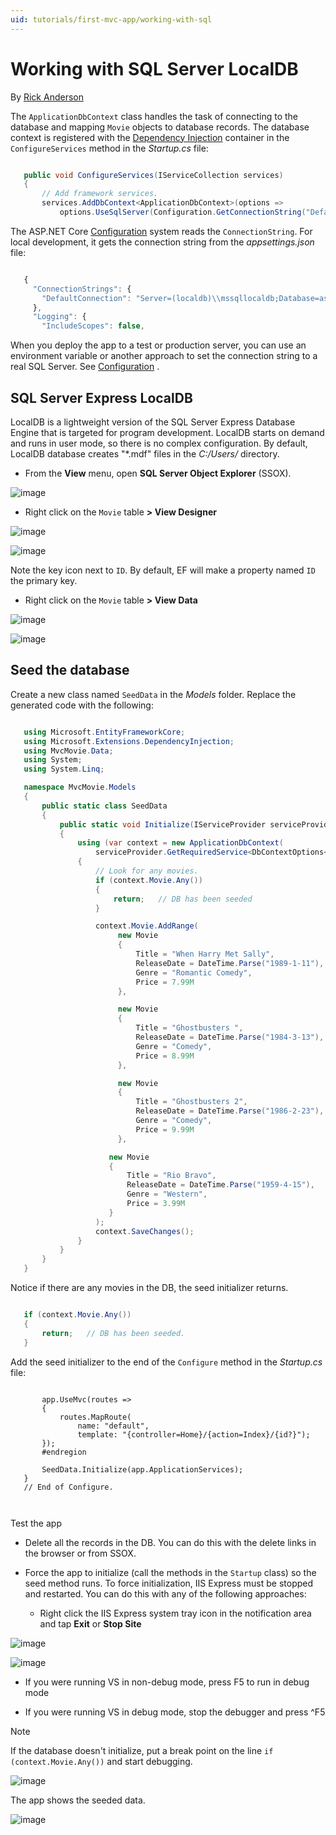 ```yaml
---
uid: tutorials/first-mvc-app/working-with-sql
---
```

# Working with SQL Server LocalDB

By [Rick Anderson](https://twitter.com/RickAndMSFT)

The `ApplicationDbContext` class handles the task of connecting to the database and mapping `Movie` objects to database records. The database context is registered with the [Dependency Injection](../../fundamentals/dependency-injection.md) container in the `ConfigureServices` method in the *Startup.cs* file:

<!-- literal_block {"xml:space": "preserve", "backrefs": [], "source": "/Users/shirhatti/docs/Docs/aspnet/tutorials/first-mvc-app/start-mvc/sample2/src/MvcMovie/Startup.cs", "ids": [], "dupnames": [], "names": [], "classes": [], "linenos": false, "language": "c#", "highlight_args": {"linenostart": 1}} -->

````c#

   public void ConfigureServices(IServiceCollection services)
   {
       // Add framework services.
       services.AddDbContext<ApplicationDbContext>(options =>
           options.UseSqlServer(Configuration.GetConnectionString("DefaultConnection")));

   ````

The ASP.NET Core [Configuration](../../fundamentals/configuration.md) system reads the `ConnectionString`. For local development, it gets the connection string from the *appsettings.json* file:

<!-- literal_block {"xml:space": "preserve", "backrefs": [], "source": "/Users/shirhatti/docs/Docs/aspnet/tutorials/first-mvc-app/start-mvc/sample2/src/MvcMovie/appsettings.json", "ids": [], "dupnames": [], "names": [], "classes": [], "linenos": false, "language": "javascript", "highlight_args": {"hl_lines": [3], "linenostart": 1}} -->

````javascript

   {
     "ConnectionStrings": {
       "DefaultConnection": "Server=(localdb)\\mssqllocaldb;Database=aspnet-MvcMovie-4ae3798a;Trusted_Connection=True;MultipleActiveResultSets=true"
     },
     "Logging": {
       "IncludeScopes": false,

   ````

When you deploy the app to a test or production server, you can use an environment variable or another approach to set the connection string to a real SQL Server. See [Configuration](../../fundamentals/configuration.md) .

## SQL Server Express LocalDB

LocalDB is a lightweight version of the SQL Server Express Database Engine that is targeted for program development. LocalDB starts on demand and runs in user mode, so there is no complex configuration. By default, LocalDB database creates "*.mdf" files in the *C:/Users/<user>* directory.

* From the **View** menu, open **SQL Server Object Explorer** (SSOX).

![image](working-with-sql/_static/ssox.png)

* Right click on the `Movie` table **> View Designer**

![image](working-with-sql/_static/design.png)

![image](working-with-sql/_static/dv.png)

Note the key icon next to `ID`. By default, EF will make a property named `ID` the primary key.

* Right click on the `Movie` table **> View Data**

![image](working-with-sql/_static/ssox2.png)

![image](working-with-sql/_static/vd22.png)

## Seed the database

Create a new class named `SeedData` in the *Models* folder. Replace the generated code with the following:

<!-- literal_block {"xml:space": "preserve", "backrefs": [], "source": "/Users/shirhatti/docs/Docs/aspnet/tutorials/first-mvc-app/start-mvc/sample2/src/MvcMovie/Models/SeedData.cs", "ids": [], "dupnames": [], "names": [], "classes": [], "linenos": false, "language": "c#", "highlight_args": {"linenostart": 1}} -->

````c#

   using Microsoft.EntityFrameworkCore;
   using Microsoft.Extensions.DependencyInjection;
   using MvcMovie.Data;
   using System;
   using System.Linq;

   namespace MvcMovie.Models
   {
       public static class SeedData
       {
           public static void Initialize(IServiceProvider serviceProvider)
           {
               using (var context = new ApplicationDbContext(
                   serviceProvider.GetRequiredService<DbContextOptions<ApplicationDbContext>>()))
               {
                   // Look for any movies.
                   if (context.Movie.Any())
                   {
                       return;   // DB has been seeded
                   }

                   context.Movie.AddRange(
                        new Movie
                        {
                            Title = "When Harry Met Sally",
                            ReleaseDate = DateTime.Parse("1989-1-11"),
                            Genre = "Romantic Comedy",
                            Price = 7.99M
                        },

                        new Movie
                        {
                            Title = "Ghostbusters ",
                            ReleaseDate = DateTime.Parse("1984-3-13"),
                            Genre = "Comedy",
                            Price = 8.99M
                        },

                        new Movie
                        {
                            Title = "Ghostbusters 2",
                            ReleaseDate = DateTime.Parse("1986-2-23"),
                            Genre = "Comedy",
                            Price = 9.99M
                        },

                      new Movie
                      {
                          Title = "Rio Bravo",
                          ReleaseDate = DateTime.Parse("1959-4-15"),
                          Genre = "Western",
                          Price = 3.99M
                      }
                   );
                   context.SaveChanges();
               }
           }
       }
   }

   ````

Notice if there are any movies in the DB, the seed initializer returns.

<!-- literal_block {"backrefs": [], "ids": [], "dupnames": [], "linenos": false, "names": [], "classes": [], "xml:space": "preserve", "language": "c#", "highlight_args": {}} -->

````c#

   if (context.Movie.Any())
   {
       return;   // DB has been seeded.
   }
   ````

Add the seed initializer to the end of the `Configure` method in the *Startup.cs* file:

<!-- literal_block {"xml:space": "preserve", "backrefs": [], "source": "/Users/shirhatti/docs/Docs/aspnet/tutorials/first-mvc-app/start-mvc/sample2/src/MvcMovie/Startup.cs", "ids": [], "dupnames": [], "names": [], "classes": [], "linenos": false, "highlight_args": {"hl_lines": [9], "linenostart": 1}} -->

````

       app.UseMvc(routes =>
       {
           routes.MapRoute(
               name: "default",
               template: "{controller=Home}/{action=Index}/{id?}");
       });
       #endregion

       SeedData.Initialize(app.ApplicationServices);
   }
   // End of Configure.



   ````

Test the app

* Delete all the records in the DB. You can do this with the delete links in the browser or from SSOX.

* Force the app to initialize (call the methods in the `Startup` class) so the seed method runs. To force initialization, IIS Express must be stopped and restarted. You can do this with any of the following approaches:

  * Right click the IIS Express system tray icon in the notification area and tap **Exit** or **Stop Site**



![image](working-with-sql/_static/iisExIcon.png)



![image](working-with-sql/_static/stopIIS.png)



   * If you were running VS in non-debug mode, press F5 to run in debug mode

   * If you were running VS in debug mode, stop the debugger and press ^F5

> [!NOTE]
> If the database doesn't initialize, put a break point on the line `if (context.Movie.Any())` and start debugging.

![image](working-with-sql/_static/dbg.png)

The app shows the seeded data.

![image](working-with-sql/_static/m55.png)
